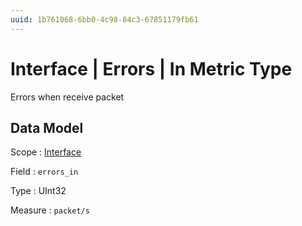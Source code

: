 ```yaml
---
uuid: 1b761068-6bb0-4c98-84c3-67851179fb61
---
```

# Interface | Errors | In Metric Type

Errors when receive packet

## Data Model

Scope
: [Interface](../../metric-scopes-reference/interface.md)

Field
: `errors_in`

Type
: UInt32

Measure
: `packet/s`
